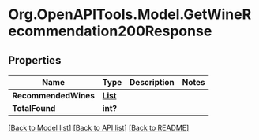 # Org.OpenAPITools.Model.GetWineRecommendation200Response

## Properties

Name | Type | Description | Notes
------------ | ------------- | ------------- | -------------
**RecommendedWines** | [**List<GetWineRecommendation200ResponseRecommendedWinesInner>**](GetWineRecommendation200ResponseRecommendedWinesInner.md) |  | 
**TotalFound** | **int?** |  | 

[[Back to Model list]](../README.md#documentation-for-models) [[Back to API list]](../README.md#documentation-for-api-endpoints) [[Back to README]](../README.md)

